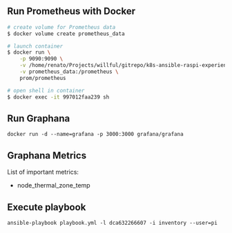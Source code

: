 ## Run Prometheus with Docker

```bash
# create volume for Prometheus data
$ docker volume create prometheus_data

# launch container
$ docker run \
    -p 9090:9090 \
    -v /home/renato/Projects/willful/gitrepo/k8s-ansible-raspi-experience/prom/phrometheus.yml:/etc/prometheus/prometheus.yml \
    -v prometheus_data:/prometheus \
    prom/prometheus

# open shell in container
$ docker exec -it 997012faa239 sh

```

## Run Graphana
```
docker run -d --name=grafana -p 3000:3000 grafana/grafana
```

## Graphana Metrics

List of important metrics:

* node_thermal_zone_temp

## Execute playbook

```
ansible-playbook playbook.yml -l dca632266607 -i inventory --user=pi
```
